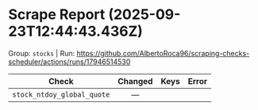 # Scrape Report (2025-09-23T12:44:43.436Z)

Group: `stocks`  |  Run: https://github.com/AlbertoRoca96/scraping-checks-scheduler/actions/runs/17946514530

| Check | Changed | Keys | Error |
|---|:---:|:--|:--|
| `stock_ntdoy_global_quote` | — |  |  |
